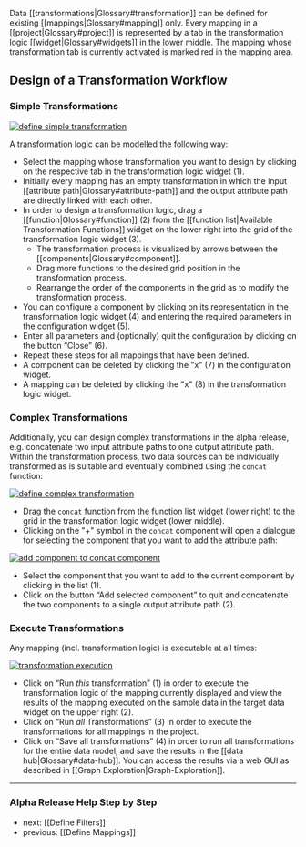 Data [[transformations|Glossary#transformation]] can be defined for existing [[mappings|Glossary#mapping]] only. Every mapping in a [[project|Glossary#project]] is represented by a tab in the transformation logic [[widget|Glossary#widgets]] in the lower middle. The mapping whose transformation tab is currently activated is marked red in the mapping area.

## Design of a Transformation Workflow
### Simple Transformations

[![define simple transformation](https://avgl.mybalsamiq.com/mockups/1843685.png?key=27106ea66faf01c9ad98a275eac48683ac53bf00)](https://avgl.mybalsamiq.com/mockups/1843685.png?key=27106ea66faf01c9ad98a275eac48683ac53bf00 "Define Simple Transformation")

A transformation logic can be modelled the following way:

* Select the mapping whose transformation you want to design by clicking on the respective tab in the transformation logic widget (1).
* Initially every mapping has an empty transformation in which the input [[attribute path|Glossary#attribute-path]] and the output attribute path are directly linked with each other.
* In order to design a transformation logic, drag a [[function|Glossary#function]] (2) from the [[function list|Available Transformation Functions]] widget on the lower right into the grid of the transformation logic widget (3).
  * The transformation process is visualized by arrows between the [[components|Glossary#component]].
  * Drag more functions to the desired grid position in the transformation process.
  * Rearrange the order of the components in the grid as to modify the transformation process.
* You can configure a component by clicking on its representation in the transformation logic widget (4) and entering the required parameters in the configuration widget (5).
* Enter all parameters and (optionally) quit the configuration by clicking on the button “Close” (6).
* Repeat these steps for all mappings that have been defined.
* A component can be deleted by clicking the "x" (7) in the configuration widget.
* A mapping can be deleted by clicking the "x" (8) in the transformation logic widget.

### Complex Transformations

Additionally, you can design complex transformations in the alpha release, e.g. concatenate two input attribute paths to one output attribute path. Within the transformation process, two data sources can be individually transformed as is suitable and eventually combined using the ````concat```` function:

[![define complex transformation](https://avgl.mybalsamiq.com/mockups/1866963.png?key=27106ea66faf01c9ad98a275eac48683ac53bf00)](https://avgl.mybalsamiq.com/mockups/1866963.png?key=27106ea66faf01c9ad98a275eac48683ac53bf00 "Define Complex Transformation")

* Drag the ````concat```` function from the function list widget (lower right) to the grid in the transformation logic widget (lower middle).
* Clicking on the "+" symbol in the ````concat```` component will open a dialogue for selecting the component that you want to add the attribute path:

[![add component to concat component](https://avgl.mybalsamiq.com/mockups/1866985.png?key=27106ea66faf01c9ad98a275eac48683ac53bf00)](https://avgl.mybalsamiq.com/mockups/1866985.png?key=27106ea66faf01c9ad98a275eac48683ac53bf00 "Add Component to Concat Component")

* Select the component that you want to add to the current component by clicking in the list (1).
* Click on the button “Add selected component” to quit and concatenate the two components to a single output attribute path (2).


### Execute Transformations

Any mapping (incl. transformation logic) is executable at all times:

[![transformation execution](https://avgl.mybalsamiq.com/mockups/1904784.png?key=27106ea66faf01c9ad98a275eac48683ac53bf00)](https://avgl.mybalsamiq.com/mockups/1904784.png?key=27106ea66faf01c9ad98a275eac48683ac53bf00 "Transformation Execution")

* Click on “Run _this_ transformation” (1) in order to execute the transformation logic of the mapping currently displayed and view the results of the mapping executed on the sample data in the target data widget on the upper right (2).
* Click on “Run _all_ Transformations” (3) in order to execute the transformations for all mappings in the project.
* Click on “Save all transformations” (4) in order to run all transformations for the entire data model, and save the results in the [[data hub|Glossary#data-hub]]. You can access the results via a web GUI as described in [[Graph Exploration|Graph-Exploration]].


-----------------------------------
### Alpha Release Help Step by Step

* next: [[Define Filters]]
* previous: [[Define Mappings]]

